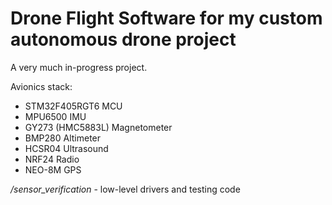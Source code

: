 # Drone Flight Software for my custom autonomous drone project  
A very much in-progress project. 

Avionics stack: 
- STM32F405RGT6 MCU 
- MPU6500 IMU 
- GY273 (HMC5883L) Magnetometer 
- BMP280 Altimeter 
- HCSR04 Ultrasound 
- NRF24 Radio 
- NEO-8M GPS    

*/sensor_verification* - low-level drivers and testing code 